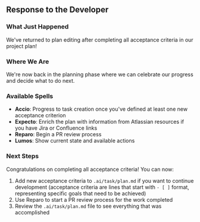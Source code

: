 ## Response to the Developer

### What Just Happened

We've returned to plan editing after completing all acceptance criteria in our project plan!

### Where We Are

We're now back in the planning phase where we can celebrate our progress and decide what to do next.

### Available Spells

- **Accio**: Progress to task creation once you've defined at least one new acceptance criterion
- **Expecto**: Enrich the plan with information from Atlassian resources if you have Jira or Confluence links
- **Reparo**: Begin a PR review process
- **Lumos**: Show current state and available actions

### Next Steps

Congratulations on completing all acceptance criteria! You can now:

1. Add new acceptance criteria to `.ai/task/plan.md` if you want to continue development (acceptance criteria are lines that start with `- [ ]` format, representing specific goals that need to be achieved)
2. Use Reparo to start a PR review process for the work completed
3. Review the `.ai/task/plan.md` file to see everything that was accomplished
